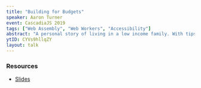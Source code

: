 ```yaml
---
title: "Building for Budgets"
speaker: Aaron Turner
event: CascadiaJS 2019
tags: ["Web Assembly", "Web Workers", "Accessibility"]
abstract: "A personal story of living in a low income family. With tips on how modern web technologies, like WebAssembly and Web Workers, can bring new experiences to the web for budget devices that struggled to run these experiences before."
ytID: CYVs9hllqZY
layout: talk
---
```

### Resources

- [Slides](https://docs.google.com/presentation/d/1S4vzn3FUMF2kT6GLaipjsb4pxmdPP14P3MVtFDEpXo4/edit?usp=sharing)
